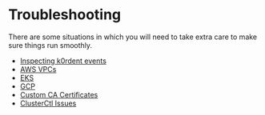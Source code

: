 # Troubleshooting

There are some situations in which you will need to take extra care to make sure 
things run smoothly.

- [Inspecting k0rdent events](events.md)
- [AWS VPCs](admin-troubleshooting-aws-vpcs.md)
- [EKS](known-issues-eks.md)
- [GCP](known-issues-gcp.md)
- [Custom CA Certificates](known-issues-custom-ca.md)
- [ClusterCtl Issues](known-issues-clusterctl.md)

